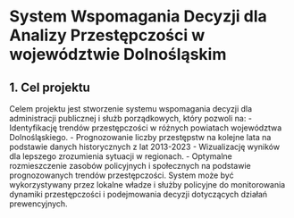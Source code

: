 # System Wspomagania Decyzji dla Analizy Przestępczości w województwie Dolnośląskim
## 1. Cel projektu
Celem projektu jest stworzenie systemu wspomagania decyzji dla administracji publicznej i służb porządkowych, który pozwoli na: - Identyfikację trendów przestępczości w różnych powiatach województwa Dolnośląskiego. - Prognozowanie liczby przestępstw na kolejne lata na podstawie danych historycznych z lat 2013-2023 - Wizualizację wyników dla lepszego zrozumienia sytuacji w regionach. - Optymalne rozmieszczenie zasobów policyjnych i społecznych na podstawie prognozowanych trendów przestępczości.
System może być wykorzystywany przez lokalne władze i służby policyjne do monitorowania dynamiki przestępczości i podejmowania decyzji dotyczących działań prewencyjnych.
